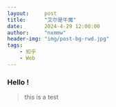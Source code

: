```yaml
---
layout:     post
title:      "艾尔是牛魔"
date:       2024-4-29 12:00:00
author:     "nxmmw"
header-img: "img/post-bg-rwd.jpg"
tags:
    - 知乎
    - Web
---
```

### Hello !
> this is a test
